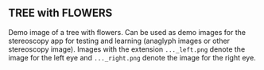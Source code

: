 ## TREE with FLOWERS 
Demo image of a tree with flowers. Can be used as demo images for the stereoscopy app for testing and learning (anaglyph images or other stereoscopy image).
Images with the extension `..._left.png` denote the image for the left eye and `..._right.png` denote the image for the right eye. 
